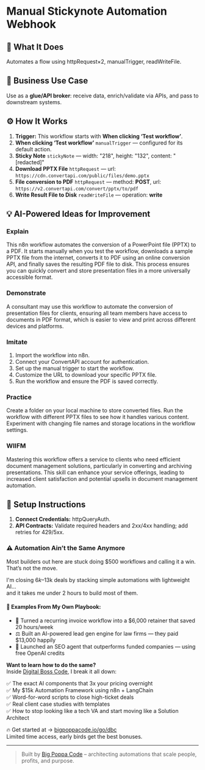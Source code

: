 # Manual Stickynote Automation Webhook
  ## 🚀 What It Does
  Automates a flow using httpRequest×2, manualTrigger, readWriteFile.
  
  ## 💼 Business Use Case
  Use as a **glue/API broker**: receive data, enrich/validate via APIs, and pass to downstream systems.
  
  ## ⚙️ How It Works
  1. **Trigger:** This workflow starts with **When clicking ‘Test workflow’**.
  2. **When clicking ‘Test workflow’** `manualTrigger` — configured for its default action.
3. **Sticky Note** `stickyNote` — width: "218", height: "132", content: "[redacted]"
4. **Download PPTX File** `httpRequest` — url: `https://cdn.convertapi.com/public/files/demo.pptx`
5. **File conversion to PDF** `httpRequest` — method: **POST**, url: `https://v2.convertapi.com/convert/pptx/to/pdf`
6. **Write Result File to Disk** `readWriteFile` — operation: **write**
  
  ## 💡 AI-Powered Ideas for Improvement
  ### Explain
This n8n workflow automates the conversion of a PowerPoint file (PPTX) to a PDF. It starts manually when you test the workflow, downloads a sample PPTX file from the internet, converts it to PDF using an online conversion API, and finally saves the resulting PDF file to disk. This process ensures you can quickly convert and store presentation files in a more universally accessible format.

### Demonstrate
A consultant may use this workflow to automate the conversion of presentation files for clients, ensuring all team members have access to documents in PDF format, which is easier to view and print across different devices and platforms.

### Imitate
1. Import the workflow into n8n.
2. Connect your ConvertAPI account for authentication.
3. Set up the manual trigger to start the workflow.
4. Customize the URL to download your specific PPTX file.
5. Run the workflow and ensure the PDF is saved correctly.

### Practice
Create a folder on your local machine to store converted files. Run the workflow with different PPTX files to see how it handles various content. Experiment with changing file names and storage locations in the workflow settings.

### WIIFM
Mastering this workflow offers a service to clients who need efficient document management solutions, particularly in converting and archiving presentations. This skill can enhance your service offerings, leading to increased client satisfaction and potential upsells in document management automation.
  
  ## 🔧 Setup Instructions
  1. **Connect Credentials:** httpQueryAuth.
2. **API Contracts:** Validate required headers and 2xx/4xx handling; add retries for 429/5xx.
  
### ⚠️ Automation Ain’t the Same Anymore

Most builders out here are stuck doing $500 workflows and calling it a win.  
That’s not the move.  

I'm closing $6k–$13k deals by stacking simple automations with lightweight AI...  
and it takes me under 2 hours to build most of them.

#### 🧠 Examples From My Own Playbook:
- 🔁 Turned a recurring invoice workflow into a $6,000 retainer that saved 20 hours/week  
- ⚖️ Built an AI-powered lead gen engine for law firms — they paid $13,000 happily  
- 🚀 Launched an SEO agent that outperforms funded companies — using free OpenAI credits  

**Want to learn how to do the same?**  
Inside [Digital Boss Code](https://bigpoppacode.io/go/dbc), I break it all down:

✅ The exact AI components that 3x your pricing overnight  
✅ My $15k Automation Framework using n8n + LangChain  
✅ Word-for-word scripts to close high-ticket deals  
✅ Real client case studies with templates  
✅ How to stop looking like a tech VA and start moving like a Solution Architect  

🔥 Get started at → [bigpoppacode.io/go/dbc](https://bigpoppacode.io/go/dbc)  
Limited time access, early birds get the best bonuses.

---
> Built by [Big Poppa Code](https://bigpoppacode.io) – architecting automations that scale people, profits, and purpose.
  